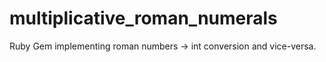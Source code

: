 multiplicative_roman_numerals
=============================

Ruby Gem implementing roman numbers -> int conversion and vice-versa.
